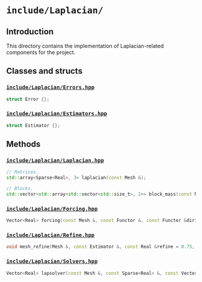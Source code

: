 # `include/Laplacian/`

## Introduction

This directory contains the implementation of Laplacian-related components for the project.

## Classes and structs

### [`include/Laplacian/Errors.hpp`](./Errors.hpp)

```cpp
struct Error {};
```

### [`include/Laplacian/Estimators.hpp`](./Estimators.hpp)

```cpp
struct Estimator {};
```

## Methods

### [`include/Laplacian/Laplacian.hpp`](./Laplacian.hpp)

```cpp
// Matrices.
std::array<Sparse<Real>, 3> laplacian(const Mesh &);

// Blocks.
std::vector<std::array<std::vector<std::size_t>, 2>> block_mass(const Mesh &);
```

### [`include/Laplacian/Forcing.hpp`](./Forcing.hpp)

```cpp
Vector<Real> forcing(const Mesh &, const Functor &, const Functor &dirichlet = Functor{});
```

### [`include/Laplacian/Refine.hpp`](./Refine.hpp)

```cpp
void mesh_refine(Mesh &, const Estimator &, const Real &refine = 0.75, const Real &speed = 1.0);
```

### [`include/Laplacian/Solvers.hpp`](./Solvers.hpp)

```cpp
Vector<Real> lapsolver(const Mesh &, const Sparse<Real> &, const Vector<Real> &, const Real &TOL = 1E-15);
```